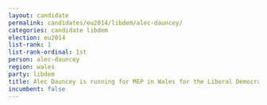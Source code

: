 ```yaml
---
layout: candidate
permalink: candidates/eu2014/libdem/alec-dauncey/
categories: candidate libdem
election: eu2014
list-rank: 1
list-rank-ordinal: 1st
person: alec-dauncey
region: wales
party: libdem
title: Alec Dauncey is running for MEP in Wales for the Liberal Democrats
incumbent: false
---
```

